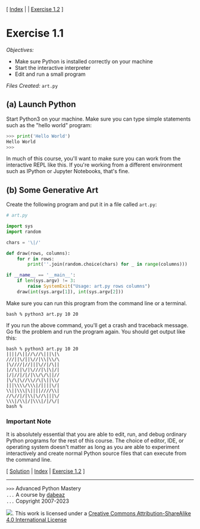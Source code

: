 \[ [Index](../index.md) | []() | [Exercise 1.2](../1_2/ex1_2.md) \]

# Exercise 1.1

*Objectives:*

- Make sure Python is installed correctly on your machine
- Start the interactive interpreter
- Edit and run a small program

*Files Created:* `art.py`

## (a) Launch Python

Start Python3 on your machine.  Make sure you can type simple
statements such as the "hello world" program:

```python
>>> print('Hello World')
Hello World
>>>
```

In much of this course, you'll want to make sure you can work from
the interactive REPL like this.   If you're working from a different
environment such as IPython or Jupyter Notebooks, that's fine.

## (b) Some Generative Art

Create the following program and put it in a file called `art.py`:

```python
# art.py

import sys
import random

chars = '\|/'

def draw(rows, columns):
    for r in rows:
        print(''.join(random.choice(chars) for _ in range(columns)))

if __name__ == '__main__':
    if len(sys.argv) != 3:
        raise SystemExit("Usage: art.py rows columns")
    draw(int(sys.argv[1]), int(sys.argv[2]))
```

Make sure you can run this program from the command line or a terminal.

```
bash % python3 art.py 10 20
```

If you run the above command, you'll get a crash and traceback message.
Go fix the problem and run the program again.  You should get output like
this:

```
bash % python3 art.py 10 20
||||/\||//\//\|||\|\
///||\/||\//|\\|\\/\
|\////|//|||\//|/\||
|//\||\/|\///|\|\|/|
|/|//|/|/|\\/\/\||//
|\/\|\//\\//\|\||\\/
|||\\\\/\\\|/||||\/|
\\||\\\|\||||////\\|
//\//|/|\\|\//\|||\/
\\\|/\\|/|\\\|/|/\/|
bash %
```

### Important Note

It is absolutely essential that you are able to edit, run, and debug
ordinary Python programs for the rest of this course.  The choice
of editor, IDE, or operating system doesn't matter as long as you
are able to experiment interactively and create normal Python source
files that can execute from the command line.


\[ [Solution](../soln1_1.md) | [Index](../index.md) | [Exercise 1.2](../1_2/ex1_2.md) \]



----
`>>>` Advanced Python Mastery  
`...` A course by [dabeaz](https://www.dabeaz.com)  
`...` Copyright 2007-2023  

![](https://i.creativecommons.org/l/by-sa/4.0/88x31.png). This work is licensed under a [Creative Commons Attribution-ShareAlike 4.0 International License](http://creativecommons.org/licenses/by-sa/4.0/)
